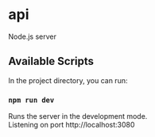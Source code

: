 # api

Node.js server

## Available Scripts

In the project directory, you can run:

### `npm run dev`

Runs the server in the development mode.<br />
Listening on port http://localhost:3080
